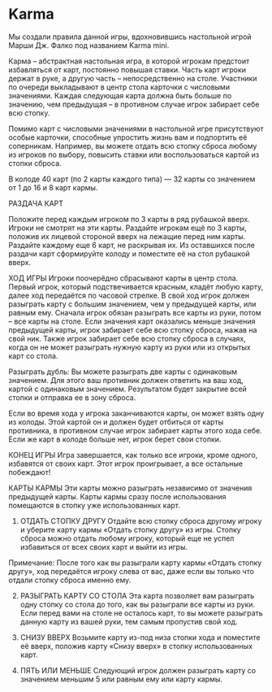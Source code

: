 # Karma

Мы создали правила данной игры, вдохновившись настольной игрой Марши Дж. Фалко под названием Karma mini.

Карма – абстрактная настольная игра, в которой игрокам предстоит избавляться от карт, постоянно повышая ставки. Часть карт игроки держат в руке, а другую часть – непосредственно на столе. Участники по очереди выкладывают в центр стола карточки с числовыми значениями. Каждая следующая карта должна быть больше по значению, чем предыдущая – в противном случае игрок забирает себе всю стопку.

Помимо карт с числовыми значениями в настольной игре присутствуют особые карточки, способные упростить жизнь вам и подпортить её соперникам. Например, вы можете отдать всю стопку сброса любому из игроков по выбору, повысить ставки или воспользоваться картой из стопки сброса.

В колоде 40 карт (по 2 карты каждого типа) — 32 карты со значением от 1 до 16 и 8 карт кармы.

РАЗДАЧА КАРТ

Положите перед каждым игроком по 3 карты в ряд рубашкой вверх. Игроки не смотрят на эти карты. Раздайте игрокам ещё по 3 карты, положив их лицевой стороной вверх на лежащие перед ним карты. Раздайте каждому еще 6 карт, не раскрывая их. Из оставшихся после раздачи карт сформируйте колоду и поместите её на стол рубашкой вверх.

ХОД ИГРЫ
Игроки поочерёдно сбрасывают карты в центр стола. Первый игрок, который подствечивается красным, кладёт любую карту, далее ход передаётся по часовой стрелке. В свой ход игрок должен разыграть карту с большим значением, чем у предыдущей карты, или равным ему. Сначала игрок обязан разыграть все карты из руки, потом – все карты на столе. Если значения карт оказались меньше значения предыдущей карты, игрок забирает себе всю стопку сброса, нажав на свой ник. Также игрок забирает себе всю стопку сброса в случаях, когда он не может разыграть нужную карту из руки или из открытых карт со стола.

Разыграть дубль: Вы можете разыграть две карты с одинаковым значением. Для этого ваш противник должен ответить на ваш ход, картой с одинаковым значением. Результатом будет закрытие всей стопки и отправка ее в зону сброса.

Если во время хода у игрока заканчиваются карты, он может взять одну из колоды. Этой картой он и должен будет отбиться от карты противника, в противном случае игрок забирает карты этого хода себе. Если же карт в колоде больше нет, игрок берет свои стопки.

КОНЕЦ ИГРЫ
Игра завершается, как только все игроки, кроме одного, избавятся от своих карт. Этот игрок проигрывает, а все остальные побеждают!

КАРТЫ КАРМЫ
Эти карты можно разыграть независимо от значения предыдущей карты. Карты кармы сразу после использования помещаются в стопку уже использованных карт.

1. ОТДАТЬ СТОПКУ ДРУГУ
Отдайте всю стопку сброса другому игроку и уберите карту кармы «Отдать стопку другу» из игры. Стопку сброса можно отдать любому игроку, который еще не успел избавиться от всех своих карт и выйти из игры.

Примечание: После того как вы разыграли карту кармы «Отдать стопку другу», ход передаётся игроку слева от вас, даже если вы только что отдали стопку сброса именно ему.

2. РАЗЫГРАТЬ КАРТУ СО СТОЛА
Эта карта позволяет вам разыграть одну стопку со стола до того, как вы разыграли все карты из руки. Если перед вами на столе не осталось карт, то вы можете разыграть данную карту из вашей руки, тем самым пропустив свой ход.

3. СНИЗУ ВВЕРХ
Возьмите карту из-под низа стопки хода и поместите её вверх, положив карту «Снизу вверх» в стопку использованных карт.

4. ПЯТЬ ИЛИ МЕНЬШЕ
Следующий игрок должен разыграть карту со значением меньшим 5 или равным ему или карту кармы.
